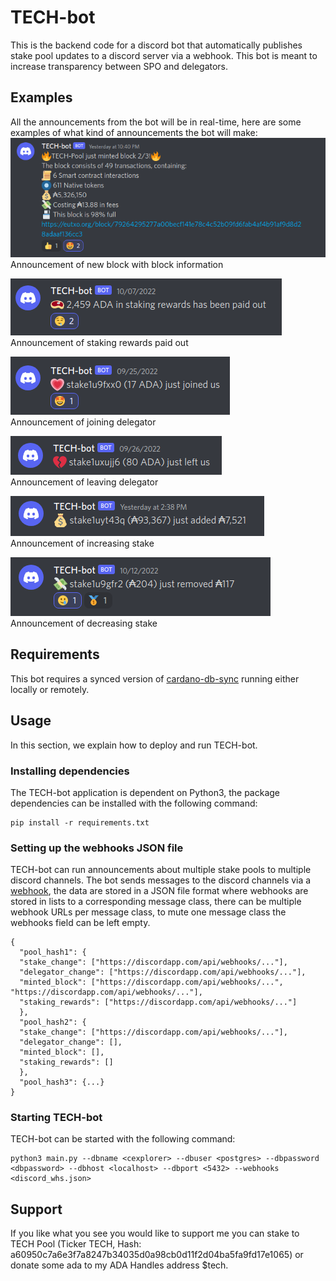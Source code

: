 # TECH-bot
This is the backend code for a discord bot that automatically publishes stake pool
updates to a discord server via a webhook. This bot is meant to increase transparency between SPO
and delegators.

## Examples
All the announcements from the bot will be in real-time, here are some examples of what kind of announcements the bot will make:\
![new_block.png](images%2Fnew_block.png)\
Announcement of new block with block information

![stake_payout.png](images%2Fstake_payout.png)\
Announcement of staking rewards paid out

![joining_delegator.png](images%2Fjoining_delegator.png)\
Announcement of joining delegator

![leading_delegator.png](images%2Fleading_delegator.png)\
Announcement of leaving delegator

![added_stake.png](images%2Fadded_stake.png)\
Announcement of increasing stake

![removed_stake.png](images%2Fremoved_stake.png)\
Announcement of decreasing stake

## Requirements
This bot requires a synced version of [cardano-db-sync](https://github.com/input-output-hk/cardano-db-sync)
running either locally or remotely.


## Usage
In this section, we explain how to deploy and run TECH-bot.

### Installing dependencies
The TECH-bot application is dependent on Python3, the package dependencies can be 
installed with the following command:

```commandline
pip install -r requirements.txt
```

### Setting up the webhooks JSON file
TECH-bot can run announcements about multiple stake pools to multiple discord channels. The
bot sends messages to the discord channels via a [webhook](https://hookdeck.com/webhooks/platforms/how-to-get-started-with-discord-webhooks#discord-webhook-example),
the data are stored in a JSON file format where webhooks are stored in lists to a corresponding message class, there can be 
multiple webhook URLs per message class, to mute one message class the webhooks field can be left empty.

```
{
  "pool_hash1": {
  "stake_change": ["https://discordapp.com/api/webhooks/..."],
  "delegator_change": ["https://discordapp.com/api/webhooks/..."],
  "minted_block": ["https://discordapp.com/api/webhooks/...", "https://discordapp.com/api/webhooks/..."],
  "staking_rewards": ["https://discordapp.com/api/webhooks/..."]
  },
  "pool_hash2": {
  "stake_change": ["https://discordapp.com/api/webhooks/..."],
  "delegator_change": [],
  "minted_block": [],
  "staking_rewards": []
  },
  "pool_hash3": {...}
}
```

### Starting TECH-bot
TECH-bot can be started with the following command:
```commandline
python3 main.py --dbname <cexplorer> --dbuser <postgres> --dbpassword <dbpassword> --dbhost <localhost> --dbport <5432> --webhooks <discord_whs.json>
```

## Support
If you like what you see you would like to support me you can stake to 
TECH Pool (Ticker TECH, Hash: a60950c7a6e3f7a8247b34035d0a98cb0d11f2d04ba5fa9fd17e1065) or 
donate some ada to my ADA Handles address $tech.
